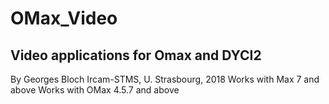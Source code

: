 # OMax_Video
## Video applications for Omax and DYCI2
By Georges Bloch
Ircam-STMS, U. Strasbourg, 2018
Works with Max 7 and above
Works with OMax 4.5.7 and above
